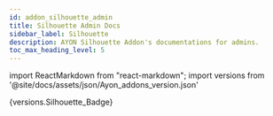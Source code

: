 ```yaml
---
id: addon_silhouette_admin
title: Silhouette Admin Docs
sidebar_label: Silhouette
description: AYON Silhouette Addon's documentations for admins.
toc_max_heading_level: 5
---
```


import ReactMarkdown from "react-markdown";
import versions from '@site/docs/assets/json/Ayon_addons_version.json'

<ReactMarkdown>
{versions.Silhouette_Badge}
</ReactMarkdown>
